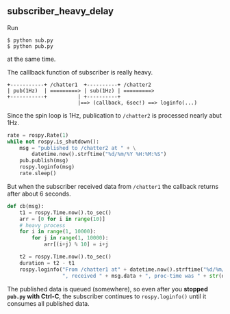 ## subscriber_heavy_delay

Run

```shell
$ python sub.py
$ python pub.py
```

at the same time.

The calllback function of subscriber is really heavy.

```
+-----------+ /chatter1  +----------+ /chatter2
| pub(1Hz)  | =========> | sub(1Hz) | =========>
+-----------+          | +----------+
                       |==> (callback, 6sec!) ==> loginfo(...)
```

Since the spin loop is 1Hz, publication to `/chatter2` is processed nearly abut 1Hz.

```python
rate = rospy.Rate(1)
while not rospy.is_shutdown():
    msg = "published to /chatter2 at " + \
        datetime.now().strftime("%d/%m/%Y %H:%M:%S")
    pub.publish(msg)
    rospy.loginfo(msg)
    rate.sleep()
```

But when the subscriber received data from `/chatter1` the callback returns after about 6 seconds.

```python
def cb(msg):
    t1 = rospy.Time.now().to_sec()
    arr = [0 for i in range(10)]
    # heavy process
    for i in range(1, 10000):
        for j in range(1, 10000):
            arr[(i+j) % 10] = i+j

    t2 = rospy.Time.now().to_sec()
    duration = t2 - t1
    rospy.loginfo("From /chatter1 at" + datetime.now().strftime("%d/%m/%Y %H:%M:%S") +
                  ", received " + msg.data + ", proc-time was " + str(duration))
```

The published data is queued (somewhere), so even after you **stopped `pub.py` with Ctrl-C**, the subscriber continues to `rospy.loginfo()` until it consumes all published data.
